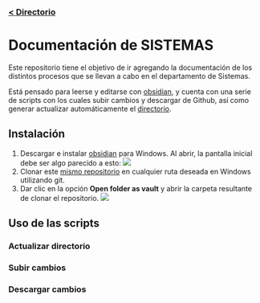 ### [< Directorio](../directorio.md)

# Documentación de SISTEMAS
Este repositorio tiene el objetivo de ir agregando la documentación de los distintos procesos que se llevan a cabo en el departamento de Sistemas.

Está pensado para leerse y editarse con [obsidian](https://obsidian.md/), y cuenta con una serie de scripts con los cuales subir cambios y descargar de Github, así como generar actualizar automáticamente el [directorio](../directorio.md).

## Instalación
1. Descargar e instalar [obsidian](https://obsidian.md/) para Windows. Al abrir, la pantalla inicial debe ser algo parecido a esto:
![](../assets/imagenes/vista_inicial_obsidian.png)
2. Clonar este [mismo repositorio](https://github.com/Carrduci/documentacion_sistemas) en cualquier ruta deseada en Windows utilizando git.
3. Dar clic en la opción **Open folder as vault** y abrir la carpeta resultante de clonar el repositorio.
![](../assets/imagenes/open_folder_as_vault_obsidian.png)
## Uso de las scripts
### Actualizar directorio
### Subir cambios
### Descargar cambios


